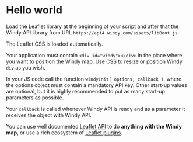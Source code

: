 # Hello world
Load the Leaflet library at the beginning of your script and after that the Windy API library from URL `https://api4.windy.com/assets/libBoot.js`.

The Leaflet CSS is loaded automatically.

Your application must contain `<div id="windy"></div>` in the place where you want to position the Windy map. Use CSS to resize or position Windy `div` as you wish.

In your JS code call the function `windyInit( options, callback )`, where the options object must contain a mandatory API key. Other start-up values are optional, but it is highly recommended to put as many start-up parameters as possible.

Your `callback` is called whenever Windy API is ready and as a parameter it receives the object with Windy API.

You can use well documented [Leaflet API](https://leafletjs.com/) to do **anything with the Windy map**, or use a rich ecosystem of [Leaflet plugins](http://leafletjs.com/plugins.html).


